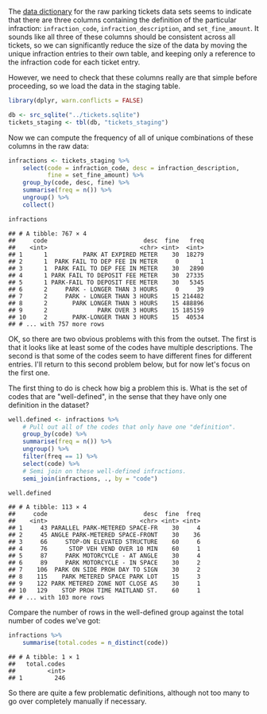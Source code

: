 The [data dictionary](http://opendata.toronto.ca/revenue/parking/ticket/parking_tickets_readme.xls) for the raw parking tickets data sets seems to indicate that there are three columns containing the definition of the particular infraction: `infraction_code`, `infraction_description`, and `set_fine_amount`. It sounds like all three of these columns should be consistent across all tickets, so we can significantly reduce the size of the data by moving the unique infraction entries to their own table, and keeping only a reference to the infraction code for each ticket entry.

However, we need to check that these columns really are that simple before proceeding, so we load the data in the staging table.

``` r
library(dplyr, warn.conflicts = FALSE)

db <- src_sqlite("../tickets.sqlite")
tickets_staging <- tbl(db, "tickets_staging")
```

Now we can compute the frequency of all of unique combinations of these columns in the raw data:

``` r
infractions <- tickets_staging %>%
    select(code = infraction_code, desc = infraction_description,
           fine = set_fine_amount) %>%
    group_by(code, desc, fine) %>%
    summarise(freq = n()) %>%
    ungroup() %>%
    collect()

infractions
```

    ## # A tibble: 767 × 4
    ##     code                           desc  fine   freq
    ##    <int>                          <chr> <int>  <int>
    ## 1      1          PARK AT EXPIRED METER    30  18279
    ## 2      1  PARK FAIL TO DEP FEE IN METER     0      1
    ## 3      1  PARK FAIL TO DEP FEE IN METER    30   2890
    ## 4      1 PARK FAIL TO DEPOSIT FEE METER    30  27335
    ## 5      1 PARK-FAIL TO DEPOSIT FEE METER    30   5345
    ## 6      2     PARK - LONGER THAN 3 HOURS     0     39
    ## 7      2     PARK - LONGER THAN 3 HOURS    15 214482
    ## 8      2       PARK LONGER THAN 3 HOURS    15 488896
    ## 9      2              PARK OVER 3 HOURS    15 185159
    ## 10     2       PARK-LONGER THAN 3 HOURS    15  40534
    ## # ... with 757 more rows

OK, so there are two obvious problems with this from the outset. The first is that it looks like at least some of the codes have multiple descriptions. The second is that some of the codes seem to have different fines for different entries. I'll return to this second problem below, but for now let's focus on the first one.

The first thing to do is check how big a problem this is. What is the set of codes that are "well-defined", in the sense that they have only one definition in the dataset?

``` r
well.defined <- infractions %>%
    # Pull out all of the codes that only have one "definition".
    group_by(code) %>%
    summarise(freq = n()) %>%
    ungroup() %>%
    filter(freq == 1) %>%
    select(code) %>%
    # Semi join on these well-defined infractions.
    semi_join(infractions, ., by = "code")

well.defined
```

    ## # A tibble: 113 × 4
    ##     code                           desc  fine  freq
    ##    <int>                          <chr> <int> <int>
    ## 1     43 PARALLEL PARK-METERED SPACE-FR    30     4
    ## 2     45 ANGLE PARK-METERED SPACE-FRONT    30    36
    ## 3     66     STOP-ON ELEVATED STRUCTURE    60     6
    ## 4     76      STOP VEH VEND OVER 10 MIN    60     1
    ## 5     87     PARK MOTORCYCLE - AT ANGLE    30     4
    ## 6     89     PARK MOTORCYCLE - IN SPACE    30     2
    ## 7    106  PARK ON SIDE PROH DAY TO SIGN    30     2
    ## 8    115    PARK METERED SPACE PARK LOT    15     3
    ## 9    122 PARK METERED ZONE NOT CLOSE AS    30     1
    ## 10   129    STOP PROH TIME MAITLAND ST.    60     1
    ## # ... with 103 more rows

Compare the number of rows in the well-defined group against the total number of codes we've got:

``` r
infractions %>%
    summarise(total.codes = n_distinct(code))
```

    ## # A tibble: 1 × 1
    ##   total.codes
    ##         <int>
    ## 1         246

So there are quite a few problematic definitions, although not too many to go over completely manually if necessary.
